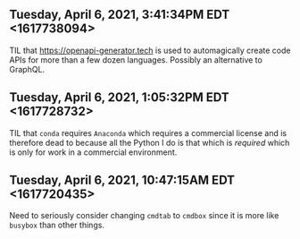 ## Tuesday, April 6, 2021, 3:41:34PM EDT <1617738094>

TIL that <https://openapi-generator.tech> is used to automagically
create code APIs for more than a few dozen languages. Possibly an
alternative to GraphQL.

## Tuesday, April 6, 2021, 1:05:32PM EDT <1617728732>

TIL that `conda` requires `Anaconda` which requires a commercial license
and is therefore dead to because all the Python I do is that which is
*required* which is only for work in a commercial environment.

## Tuesday, April 6, 2021, 10:47:15AM EDT <1617720435>

Need to seriously consider changing `cmdtab` to `cmdbox` since it is
more like `busybox` than other things.

